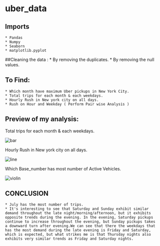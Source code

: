 # uber_data
  
  ## Imports
    * Pandas
    * Numpy
    * Seaborn
    * matplotlib.pyplot
    
  ##Cleaning the data :
    * By removing the duplicates.
    * By removing the null values.
  
  ## To Find:
    * Which month have maximum Uber pickups in New York City.
    * Total trips for each month & each weekdays.
    * Hourly Rush in New york city on all days.
    * Rush on Hour and Weekday ( Perform Pair wise Analysis )
  
  
  ## Preview of my analysis:
  Total trips for each month & each weekdays.
  
  ![bar](https://user-images.githubusercontent.com/117715150/204270141-62b6b60c-6742-4476-9e05-d2ed24da3fc3.png)
  
  
  Hourly Rush in New york city on all days.
  
  ![line](https://user-images.githubusercontent.com/117715150/204270489-83ecaa63-4c8a-473f-a9ed-904e8477106b.png)
  
  Which Base_number has most number of Active Vehicles.
  
  ![violin](https://user-images.githubusercontent.com/117715150/204273556-ee6bed74-5afa-44aa-85c9-152bdbc7dcfb.png)
  
  

  ## CONCLUSION
  
    * July has the most number of trips.
    * It's interesting to see that Saturday and Sunday exhibit similar demand throughout the late night/morning/afternoon, but it exhibits opposite trends during the evening. In the evening, Saturday pickups continue to increase throughout the evening, but Sunday pickups takes a downward turn after evening.We can see that there the weekdays that has the most demand during the late evening is Friday and Saturday, which is expected, but what strikes me is that Thursday nights also exhibits very similar trends as Friday and Saturday nights.
